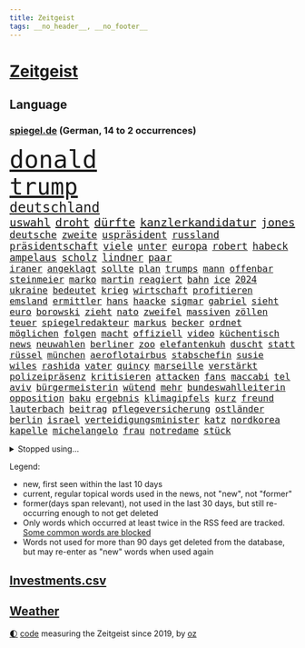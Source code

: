 ```yaml
---
title: Zeitgeist
tags: __no_header__, __no_footer__
---
```


# [Zeitgeist](https://oliz.io/zeitgeist/)

## Language

<h3><a href="https://www.spiegel.de" target="_blank">spiegel.de</a> (German, 14 to 2 occurrences)</h3>
<p style="font-family:monospace">
<span style="font-size:32pt"><a href="news_links.html#donald" class="current">donald</a></span>
<br>
<span style="font-size:30pt"><a href="news_links.html#trump" class="current">trump</a></span>
<br>
<span style="font-size:18pt"><a href="news_links.html#deutschland" class="current">deutschland</a></span>
<br>
<span style="font-size:15pt"><a href="news_links.html#uswahl" class="current">uswahl</a></span>
<span style="font-size:15pt"><a href="news_links.html#droht" class="current">droht</a></span>
<span style="font-size:15pt"><a href="news_links.html#dürfte" class="current">dürfte</a></span>
<span style="font-size:15pt"><a href="news_links.html#kanzlerkandidatur" class="current">kanzlerkandidatur</a></span>
<span style="font-size:15pt"><a href="news_links.html#jones" class="current">jones</a></span>
<br>
<span style="font-size:13pt"><a href="news_links.html#deutsche" class="current">deutsche</a></span>
<span style="font-size:13pt"><a href="news_links.html#zweite" class="current">zweite</a></span>
<span style="font-size:13pt"><a href="news_links.html#uspräsident" class="current">uspräsident</a></span>
<span style="font-size:13pt"><a href="news_links.html#russland" class="current">russland</a></span>
<span style="font-size:13pt"><a href="news_links.html#präsidentschaft" class="current">präsidentschaft</a></span>
<span style="font-size:13pt"><a href="news_links.html#viele" class="current">viele</a></span>
<span style="font-size:13pt"><a href="news_links.html#unter" class="current">unter</a></span>
<span style="font-size:13pt"><a href="news_links.html#europa" class="current">europa</a></span>
<span style="font-size:13pt"><a href="news_links.html#robert" class="current">robert</a></span>
<span style="font-size:13pt"><a href="news_links.html#habeck" class="current">habeck</a></span>
<span style="font-size:13pt"><a href="news_links.html#ampelaus" class="new">ampelaus</a></span>
<span style="font-size:13pt"><a href="news_links.html#scholz" class="current">scholz</a></span>
<span style="font-size:13pt"><a href="news_links.html#lindner" class="current">lindner</a></span>
<span style="font-size:13pt"><a href="news_links.html#paar" class="current">paar</a></span>
<br>
<span style="font-size:12pt"><a href="news_links.html#iraner" class="current">iraner</a></span>
<span style="font-size:12pt"><a href="news_links.html#angeklagt" class="current">angeklagt</a></span>
<span style="font-size:12pt"><a href="news_links.html#sollte" class="current">sollte</a></span>
<span style="font-size:12pt"><a href="news_links.html#plan" class="current">plan</a></span>
<span style="font-size:12pt"><a href="news_links.html#trumps" class="current">trumps</a></span>
<span style="font-size:12pt"><a href="news_links.html#mann" class="current">mann</a></span>
<span style="font-size:12pt"><a href="news_links.html#offenbar" class="current">offenbar</a></span>
<span style="font-size:12pt"><a href="news_links.html#steinmeier" class="current">steinmeier</a></span>
<span style="font-size:12pt"><a href="news_links.html#marko" class="new">marko</a></span>
<span style="font-size:12pt"><a href="news_links.html#martin" class="current">martin</a></span>
<span style="font-size:12pt"><a href="news_links.html#reagiert" class="current">reagiert</a></span>
<span style="font-size:12pt"><a href="news_links.html#bahn" class="current">bahn</a></span>
<span style="font-size:12pt"><a href="news_links.html#ice" class="current">ice</a></span>
<span style="font-size:12pt"><a href="news_links.html#2024" class="current">2024</a></span>
<span style="font-size:12pt"><a href="news_links.html#ukraine" class="current">ukraine</a></span>
<span style="font-size:12pt"><a href="news_links.html#bedeutet" class="current">bedeutet</a></span>
<span style="font-size:12pt"><a href="news_links.html#krieg" class="current">krieg</a></span>
<span style="font-size:12pt"><a href="news_links.html#wirtschaft" class="current">wirtschaft</a></span>
<span style="font-size:12pt"><a href="news_links.html#profitieren" class="current">profitieren</a></span>
<span style="font-size:12pt"><a href="news_links.html#emsland" class="new">emsland</a></span>
<span style="font-size:12pt"><a href="news_links.html#ermittler" class="current">ermittler</a></span>
<span style="font-size:12pt"><a href="news_links.html#hans" class="current">hans</a></span>
<span style="font-size:12pt"><a href="news_links.html#haacke" class="new">haacke</a></span>
<span style="font-size:12pt"><a href="news_links.html#sigmar" class="current">sigmar</a></span>
<span style="font-size:12pt"><a href="news_links.html#gabriel" class="current">gabriel</a></span>
<span style="font-size:12pt"><a href="news_links.html#sieht" class="current">sieht</a></span>
<span style="font-size:12pt"><a href="news_links.html#euro" class="current">euro</a></span>
<span style="font-size:12pt"><a href="news_links.html#borowski" class="new">borowski</a></span>
<span style="font-size:12pt"><a href="news_links.html#zieht" class="current">zieht</a></span>
<span style="font-size:12pt"><a href="news_links.html#nato" class="current">nato</a></span>
<span style="font-size:12pt"><a href="news_links.html#zweifel" class="current">zweifel</a></span>
<span style="font-size:12pt"><a href="news_links.html#massiven" class="current">massiven</a></span>
<span style="font-size:12pt"><a href="news_links.html#zöllen" class="current">zöllen</a></span>
<span style="font-size:12pt"><a href="news_links.html#teuer" class="current">teuer</a></span>
<span style="font-size:12pt"><a href="news_links.html#spiegelredakteur" class="current">spiegelredakteur</a></span>
<span style="font-size:12pt"><a href="news_links.html#markus" class="current">markus</a></span>
<span style="font-size:12pt"><a href="news_links.html#becker" class="current">becker</a></span>
<span style="font-size:12pt"><a href="news_links.html#ordnet" class="current">ordnet</a></span>
<span style="font-size:12pt"><a href="news_links.html#möglichen" class="current">möglichen</a></span>
<span style="font-size:12pt"><a href="news_links.html#folgen" class="current">folgen</a></span>
<span style="font-size:12pt"><a href="news_links.html#macht" class="current">macht</a></span>
<span style="font-size:12pt"><a href="news_links.html#offiziell" class="current">offiziell</a></span>
<span style="font-size:12pt"><a href="news_links.html#video" class="current">video</a></span>
<span style="font-size:12pt"><a href="news_links.html#küchentisch" class="new">küchentisch</a></span>
<span style="font-size:12pt"><a href="news_links.html#news" class="current">news</a></span>
<span style="font-size:12pt"><a href="news_links.html#neuwahlen" class="current">neuwahlen</a></span>
<span style="font-size:12pt"><a href="news_links.html#berliner" class="current">berliner</a></span>
<span style="font-size:12pt"><a href="news_links.html#zoo" class="current">zoo</a></span>
<span style="font-size:12pt"><a href="news_links.html#elefantenkuh" class="new">elefantenkuh</a></span>
<span style="font-size:12pt"><a href="news_links.html#duscht" class="new">duscht</a></span>
<span style="font-size:12pt"><a href="news_links.html#statt" class="current">statt</a></span>
<span style="font-size:12pt"><a href="news_links.html#rüssel" class="new">rüssel</a></span>
<span style="font-size:12pt"><a href="news_links.html#münchen" class="current">münchen</a></span>
<span style="font-size:12pt"><a href="news_links.html#aeroflotairbus" class="new">aeroflotairbus</a></span>
<span style="font-size:12pt"><a href="news_links.html#stabschefin" class="current">stabschefin</a></span>
<span style="font-size:12pt"><a href="news_links.html#susie" class="new">susie</a></span>
<span style="font-size:12pt"><a href="news_links.html#wiles" class="new">wiles</a></span>
<span style="font-size:12pt"><a href="news_links.html#rashida" class="new">rashida</a></span>
<span style="font-size:12pt"><a href="news_links.html#vater" class="current">vater</a></span>
<span style="font-size:12pt"><a href="news_links.html#quincy" class="new">quincy</a></span>
<span style="font-size:12pt"><a href="news_links.html#marseille" class="current">marseille</a></span>
<span style="font-size:12pt"><a href="news_links.html#verstärkt" class="current">verstärkt</a></span>
<span style="font-size:12pt"><a href="news_links.html#polizeipräsenz" class="new">polizeipräsenz</a></span>
<span style="font-size:12pt"><a href="news_links.html#kritisieren" class="current">kritisieren</a></span>
<span style="font-size:12pt"><a href="news_links.html#attacken" class="current">attacken</a></span>
<span style="font-size:12pt"><a href="news_links.html#fans" class="current">fans</a></span>
<span style="font-size:12pt"><a href="news_links.html#maccabi" class="new">maccabi</a></span>
<span style="font-size:12pt"><a href="news_links.html#tel" class="current">tel</a></span>
<span style="font-size:12pt"><a href="news_links.html#aviv" class="current">aviv</a></span>
<span style="font-size:12pt"><a href="news_links.html#bürgermeisterin" class="new">bürgermeisterin</a></span>
<span style="font-size:12pt"><a href="news_links.html#wütend" class="current">wütend</a></span>
<span style="font-size:12pt"><a href="news_links.html#mehr" class="current">mehr</a></span>
<span style="font-size:12pt"><a href="news_links.html#bundeswahlleiterin" class="new">bundeswahlleiterin</a></span>
<span style="font-size:12pt"><a href="news_links.html#opposition" class="current">opposition</a></span>
<span style="font-size:12pt"><a href="news_links.html#baku" class="current">baku</a></span>
<span style="font-size:12pt"><a href="news_links.html#ergebnis" class="current">ergebnis</a></span>
<span style="font-size:12pt"><a href="news_links.html#klimagipfels" class="new">klimagipfels</a></span>
<span style="font-size:12pt"><a href="news_links.html#kurz" class="current">kurz</a></span>
<span style="font-size:12pt"><a href="news_links.html#freund" class="current">freund</a></span>
<span style="font-size:12pt"><a href="news_links.html#lauterbach" class="current">lauterbach</a></span>
<span style="font-size:12pt"><a href="news_links.html#beitrag" class="current">beitrag</a></span>
<span style="font-size:12pt"><a href="news_links.html#pflegeversicherung" class="current">pflegeversicherung</a></span>
<span style="font-size:12pt"><a href="news_links.html#ostländer" class="new">ostländer</a></span>
<span style="font-size:12pt"><a href="news_links.html#berlin" class="current">berlin</a></span>
<span style="font-size:12pt"><a href="news_links.html#israel" class="current">israel</a></span>
<span style="font-size:12pt"><a href="news_links.html#verteidigungsminister" class="current">verteidigungsminister</a></span>
<span style="font-size:12pt"><a href="news_links.html#katz" class="current">katz</a></span>
<span style="font-size:12pt"><a href="news_links.html#nordkorea" class="current">nordkorea</a></span>
<span style="font-size:12pt"><a href="news_links.html#kapelle" class="new">kapelle</a></span>
<span style="font-size:12pt"><a href="news_links.html#michelangelo" class="new">michelangelo</a></span>
<span style="font-size:12pt"><a href="news_links.html#frau" class="current">frau</a></span>
<span style="font-size:12pt"><a href="news_links.html#notredame" class="new">notredame</a></span>
<span style="font-size:12pt"><a href="news_links.html#stück" class="current">stück</a></span>
</p>
<details>
<summary>Stopped using...</summary>
<p class="former" style="font-size:12pt">
abgeordnete(1477) entdeckung(1477) demonstranten(1476) klaren(1476) müller(1476) rassistisch(1476) versuchten(1476) wünschen(1476) digitalisierung(1475) geschlagen(1475) gäste(1475) wichtigste(1475) solidarität(1474) tobt(1474) verschiebt(1474) also(1473) keller(1473) prüfung(1473) weitgehend(1473) and(1472) aufgerufen(1472) bedenken(1472) bundesweit(1472) erneute(1472) guter(1472) bestimmt(1471) botschaften(1471) coronakrise(1471) erlassen(1470) großteil(1470) kohle(1470) rheinlandpfalz(1470) zuständige(1470) problemen(1469) stattfinden(1469) strand(1469) dramatisch(1468) erzielt(1468) höher(1468) rand(1468) unmut(1468) hintergrund(1467) lügen(1467) schien(1467) verhindert(1467) bauen(1466) leitet(1466) springt(1466) veranstalter(1466) 33(1465) ermittlern(1465) gegangen(1465) manuel(1465) runde(1465) stammt(1465) still(1465) außer(1464) debatten(1464) hertha(1464) verbindet(1464) 32(1463) abgehört(1463) premiere(1463) beginnen(1462) hölle(1462) rollen(1462) glücklich(1461) tausenden(1461) torhüter(1461) verkaufen(1461) trennung(1460) treten(1459) distanz(1458) auftrag(1457) störung(1457) nah(1455) pkw(1455) enge(1454) mieten(1454) norwegen(1454) vorgaben(1454) tiefen(1453) spitzenreiter(1452) schießen(1449) öffentliche(1449) umgeht(1448) landet(1446) wem(1444) favorit(1443) wachsen(1436) zeigten(1436) einkommen(1432) überfordert(1428) palästinenser(1423) verdoppelt(1421) schadensersatz(1406) niederländer(1367) westliche(1365) lehrerin(1352) übrig(1286) fußballnationalmannschaft(1270) jahresende(1235) drohende(1234) zerstörte(1213) insbesondere(1194) befürwortet(1164) erkrankte(1162) jahrzehnt(1157) realität(1148) king(1144) hoffenheim(1142) fifa(1140) verbündeten(1139) gehälter(1135) gesetzentwurf(1124) straftaten(1116) rauswurf(1108) ruhestand(1105) ampelparteien(1084) militärischen(1069) akw(1059) kiews(1056) verabschieden(1048) ärztin(1048) propaganda(1029) genehmigt(1025) krim(1021) spaltung(1005) flughäfen(982) betreibt(980) versagen(972) gestärkt(965) terror(961) beben(938) nationalelf(933) messerattacke(932) 48(927) großmutter(912) umstände(908) harter(894) unterliegt(894) westjordanland(894) unterlag(893) weltverband(885) suchte(882) verklagen(881) sinne(877) galten(862) älter(854) finde(853) geste(842) stören(832) notruf(811) raten(802) 63(793) begrenzen(793) talkshow(778) feierten(769) vaters(759) fliegt(754) angreifen(753) sauber(747) staatsanwalt(747) großeinsatz(739) rückstand(734) carter(731) beantragen(721) äußerung(718) staates(703) jüdische(696) airbus(690) anscheinend(690) auflaufen(680) verschafft(680) muster(679) hinnehmen(676) day(658) ansicht(657) kongo(656) perspektive(652) miete(645) zwingt(643) initiative(640) fahrbahn(638) islamistischen(638) verdächtigt(638) berge(632) niederländischen(630) kleinere(625) vermeintliche(620) brauche(614) 2007(610) alonso(610) 51(609) statistischen(586) optionen(585) fließen(584) geschehen(582) handelte(582) denkmal(578) genaue(576) wohnen(574) betrunkener(567) gründung(567) arten(563) fußballverband(557) durchgesetzt(552) gemälde(552) forscherin(543) getrieben(541) katrin(535) schief(526) protestierten(524) fossile(523) landtagswahlen(521) kopenhagen(509) einbestellt(505) wirtschaftlich(505) website(502) moschee(497) ralf(493) überlegen(486) langjährigen(485) lebend(483) fußballem(480) selben(480) weisen(476) ärmelkanal(476) pass(475) flieger(473) arbeitslosen(465) aufgrund(465) eauto(461) mutmaßliches(460) palästinensische(457) nächster(452) wmtitel(450) häfen(449) entstand(446) kindesmissbrauch(445) netanyahus(441) torwart(441) innere(437) digitalen(432) prägen(429) xabi(429) anzeige(426) amerikanischen(424) flüsse(422) alaska(421) momente(420) verfolgung(419) leinwand(417) wohnviertel(416) umgehend(414) trinken(413) gewechselt(410) heutigen(410) vorzugehen(409) harald(408) weitet(404) rotes(401) sicherheitslage(401) update(397) 76(396) gearbeitet(393) berüchtigte(392) isst(392) verliebt(391) sanitäter(388) entertainment(386) horst(385) demos(381) zusammengestoßen(381) 22jährige(380) veröffentlichung(379) 85(378) bahnsteig(378) vierjährige(378) kritischen(374) wiedervereinigung(366) angegangen(365) hamasangriff(365) betonte(363) terrororganisation(362) angeschlagen(359) 1990(357) flugverkehr(355) generalstaatsanwaltschaft(355) nouripour(354) omid(354) jüdinnen(352) mentale(350) schlaf(348) abfall(347) usschauspieler(347) finanzministerium(345) kulturszene(343) friedlich(339) hamasmassaker(339) bundeskartellamt(334) beendete(333) vollständige(331) geschenkt(330) anstehenden(329) psychologe(328) chan(325) ließe(325) bundestagswahl(323) demnächst(319) junis(319) beklagen(318) ausgleich(317) taugt(316) oscarpreisträgerin(313) wahre(313) erinnerung(307) hits(304) ostdeutsche(302) bahnen(301) vorsitz(300) inspirieren(299) huthis(298) to(298) übernommen(295) kinderpornografie(291) bunker(290) abermals(288) rutscht(287) ordentlich(285) taipeh(284) format(281) badenwürttembergischen(278) minus(276) schritten(276) musikerin(273) zählte(273) sony(271) boykottiert(270) haag(268) anwesend(266) girls(264) nachholbedarf(264) original(263) anmelden(261) vergewaltigungen(261) besetztes(259) gefühle(258) nationalsozialismus(256) stellvertreter(255) populisten(251) innerlich(250) präsidentschaftskandidat(250) auslösen(249) hing(249) solches(249) fahndet(248) lösten(245) klettern(242) jahrestag(240) glimpflich(239) regionalzug(237) pferde(235) verlorene(235) ewigkeit(234) rihanna(234) north(233) seltsamen(233) sitze(232) urteilte(232) agenda(231) spitzen(231) bildschirm(230) gewalttat(230) blutbad(229) datenschützer(229) stewart(229) 1982(227) rheinmetall(226) beruflich(225) bundesland(225) operationen(222) kippte(221) philosophie(221) durchhalten(219) langweilig(216) westdeutschland(215) dürfe(214) tvduell(213) flugabwehrsysteme(212) taxis(212) halbzeit(211) pogačar(211) tadej(211) kriegsführung(210) laufende(209) überfahrt(209) bundesstaaten(208) matchwinner(206) parlaments(205) riskante(205) space(205) afdabgeordneter(204) grundlegende(204) israelgazakonflikt(204) bekannter(203) dominierte(203) hetzt(203) hirnforschung(203) royals(201) titanic(199) augenhöhe(198) faktencheck(198) getreten(198) fünfjähriger(197) gartenkolumne(196) wurm(196) chronik(195) objekt(195) einheimische(194) milliardäre(194) rüstungskonzern(193) denkbar(192) bürgerkrieg(191) techniken(191) 44(189) blue(188) vorfahren(188) zivilgesellschaft(188) prägt(187) relativ(187) jahrhunderts(183) hunderttausenden(181) wahlheimat(181) ablauf(180) angelegte(180) diplomatischen(180) sticht(180) dschihadisten(179) regelung(178) spioniert(178) kontrollen(177) rapstar(175) krah(173) nachspiel(173) opas(173) parkplatz(173) stephen(173) verlaufen(173) jessica(172) nehammer(172) attentats(171) gekippt(171) laufender(169) övp(169) abgeschaltet(168) angeschlagenen(168) rechtsstreit(168) eurozone(167) jubelten(167) begrenzten(166) champagner(166) capri(165) klo(164) vermitteln(164) dänische(163) wahlrecht(163) magischen(162) verleumdung(162) lebenserwartung(161) flop(160) mitgefühl(160) reiz(160) schwamm(160) spitzenkandidatin(160) 21jährige(159) anreise(159) ausbreitung(159) blutigen(159) enkel(159) erprobung(158) beachtliche(157) genauen(157) hervorgebracht(157) raumschiff(157) entzündet(156) brutalen(155) europäisches(155) unbekanntes(155) s(154) schütze(154) südamerika(154) ultrarechte(154) verbrenneraus(154) geist(152) absagen(151) eras(151) wichtigster(151) france(150) hilton(150) propalästinensischer(150) überschwemmte(150) blunt(149) mitstreiter(148) psychischer(148) umständen(148) schulhof(147) vorgeschichte(147) safe(146) veronika(146) jeweils(145) entwirft(144) steuereinnahmen(144) wählte(144) exmanager(142) pochen(142) bewegende(141) feuerwerkskörper(141) buchtipp(140) kollegin(140) kurswechsel(140) münchens(140) reichsbürgergruppe(140) sonja(140) herum(139) nrwinnenminister(139) streitthema(139) tourist(139) wahlplakat(139) neunzigerjahre(138) symbolischen(138) führer(137) texaner(137) laufbahn(136) blauen(135) ermordeten(134) suchten(134) cockpit(133) sportart(133) spreche(133) franken(132) halyna(132) hutchins(132) royal(132) ausgebuht(131) ceos(131) lauterbachs(131) motivierte(131) verwüstet(131) are(129) brown(129) gebissen(128) heimgesucht(128) magie(128) schenker(128) milliardenschäden(127) ohr(126) tragische(126) zuerst(126) ägyptischen(126) /(125) atem(125) behält(125) verfeindeten(125) 106(124) grünenabgeordnete(124) hakenkreuz(124) rex(124) tyrannosaurus(124) diesel(123) einzelhandel(123) interaktiven(123) rückblick(123) undenkbar(123) nostalgie(122) fahrlässig(121) parteizentrale(121) einzelheiten(120) spuckt(120) kanzlei(119) coco(118) dingen(118) schulweg(118) verreisen(117) banker(116) grüner(116) friedensgespräche(115) kümmern(115) mob(115) bände(114) erfinden(114) fachkräften(114) glaubwürdig(114) performance(114) beziehen(113) städtetrip(113) tödliches(113) wärmewende(113) eustrafzölle(112) fußballtransfers(112) geschehnisse(112) kalt(112) gewählte(111) neuartigen(111) zaun(111) bundesamts(110) geklappt(110) sang(110) usmilitär(110) anhalten(108) bestellungen(108) d(108) erfolglos(108) gezeugt(108) saubere(108) verfehlt(108) erkunden(107) fachmann(107) hauptverdächtiger(107) kremlkritiker(107) scheuen(107) gerichtet(106) indianapolis(106) 30jährige(105) hamaskommandeur(105) quadrat(105) hausmittel(104) k(104) lebten(104) rudert(104) verfassungswidrig(104) fasst(103) funktionen(103) hisbollahmiliz(103) kandidieren(103) matthäus(103) direktmandat(102) galaxie(102) geltenden(102) tirol(102) zerstörten(102) kirmes(101) oberfläche(101) tvdebatte(101) weltpremiere(101) wahrscheinlicher(100) inlandsgeheimdienst(99) zivilbevölkerung(99) flughafens(98) küren(98) treffe(98) zutiefst(98) masoud(97) neulinge(97) pezeshkian(97) tony(97) wanderung(97) bann(96) clips(96) exnationalspieler(96) engere(95) erzeugen(95) reste(95) viereinhalb(95) turnen(94) üppigen(94) coldplay(93) demiral(93) merih(93) out(93) reisenden(93) wolfsgruß(93) dänen(92) gesundes(92) kohlekraftwerk(92) verbrennungen(92) zweijähriger(92) atlantik(91) datenschützern(91) eigentliche(91) erpressung(91) gauland(91) gelbes(91) gewütet(91) probe(91) prämie(91) sicherheitsmitarbeiter(91) übersehen(91) merkt(90) niedrigere(90) weltmeisterin(90) a1(89) außenposten(89) bertelsmann(89) esa(89) geheuer(89) großauftrag(89) israelhass(89) magazins(89) zusammenhängen(89) überfiel(89) mocromafia(88) 49jährige(87) außenpolitiker(87) bahnübergang(87) oberfranken(87) rust(87) brauchte(86) messerstichen(86) willi(86) auffallend(85) handgelenk(85) höchstleistungen(85) moderat(85) moderiert(85) spurlos(85) tattoo(85) tatwaffe(85) alltagsrassismus(84) butler(84) führungswechsel(84) legitim(84) ablaufen(83) ahmed(83) beigesetzt(83) gottes(83) luftschläge(83) deckeln(82) ermordete(82) 77jährige(81) beschäftigung(81) goldmedaille(81) kinderbetreuung(81) tätig(81) unbeschrankten(81) elkw(80) freundschaften(80) rechtsextremistischen(80) ron(80) verglich(80) 1971(79) gemäßigt(79) sechzigerjahre(79) bandkollege(78) halbzeitshow(78) hügel(78) identifikation(78) interpretiert(78) 140(77) dagmar(77) gesprächs(77) hingelegt(77) kurzen(77) manzel(77) sprachrohr(77) söldnertums(77) arbeitskräften(76) einstigen(76) längerer(76) zukommen(76) berufsalltag(75) homophoben(75) pflegen(75) rechnungshofs(75) vorfahr(75) bandidos(74) body(74) metin(74) tatmotiv(74) vorstellt(74) neuköllns(73) schau(73) statistisches(73) autobombe(72) beispiellos(72) drohnenattacke(72) emailadresse(72) jahresgehalt(72) namhafte(72) orban(72) spendengelder(72) trübt(72) umfragewerte(72) ableger(71) heißluftballon(71) leistet(71) reformierte(71) sozialistische(71) stegner(71) thesen(71) zuneigung(71) zwiespalt(71) annehmen(70) bundesgericht(70) hamasterroristen(70) quere(70) racing(70) debütalbum(69) reinhold(69) uspräsidentin(69) annulliert(68) bodyshaming(68) gepflogenheiten(68) gezielte(68) präsidentschaftskandidatin(68) rechner(68) träumte(68) usautor(68) verhaltens(68) vorstände(68) brandanschläge(67) gefangenenaustausch(67) kindergruppe(67) schwinden(67) sperrt(67) status(67) wirren(67) olympiasieg(66) rügt(66) wettkämpfe(66) computerbrille(65) wahrgenommen(65) wetters(65) antiregierungsprotesten(64) ausgebildeten(64) besteigen(64) harmlose(64) spiegeldatenanalyse(64) verbrauchen(64) verpasste(64) vollzieht(64) würdigte(64) hisbollahziele(63) jackie(63) kanal(63) neffe(63) standard(63) thore(63) wegweisende(63) frontmann(62) gegenschlägen(62) seattle(62) abstürzen(61) charts(61) geschockt(61) kinofilm(61) läden(61) selbstständig(61) terrors(61) vergangen(61) verlass(61) wahlbetrug(61) anstrengung(60) asylbewerbern(60) chemnitz(60) doof(60) dschihadismus(60) militärpräsenz(60) mitreisenden(60) palästinensischer(60) querdenker(60) schlammlawinen(60) sexistisch(60) straßenschlachten(60) trümmerfeld(60) usamerikanern(60) busunfall(59) halbzeitpause(59) prangern(59) versenkt(59) verursachen(59) israelirankonflikt(58) palliativpflege(58) vorlesen(58) außereheliche(57) szenario(57) uswissenschaftler(57) vizepräsidentschaftskandidaten(57) wurf(57) zeitungsbericht(57) bränden(56) hergestellt(56) uboot(56) außerirdische(55) charisma(55) dreikampf(55) fdpfraktionschef(55) nüsse(55) präsidiums(55) unangenehmen(55) begibt(54) blinden(54) borg(54) flüchtet(54) folterstaat(54) fotograf(54) sahen(54) bilderbücher(53) gange(53) risse(53) römisches(53) cbs(52) erstattet(52) fußballweltverband(52) gewaltwelle(52) heißesten(52) dosen(51) drohten(51) fifapräsident(51) gianni(51) harren(51) infantino(51) uspräsidentschaftswahlkampf(51) vergewaltigungsvorwürfen(51) verstand(51) werbespot(51) zugespielt(51) 350000(50) bekanntgegeben(50) export(50) graffiti(50) peinliche(50) profiteure(50) romantik(50) umfassend(50) acker(49) entziehen(49) scheidenden(49) verrückter(49) 89(48) eumitgliedstaaten(48) irreguläre(48) offenbarung(48) rate(48) riskanten(48) rose(48) trügerisch(48) finanzwelt(47) gendergerechte(47) gier(47) globaler(47) simples(47) wohngeld(47) parteifreund(46) selbstbewussten(46) vertriebenen(46) wiederbelebt(46) anschlags(45) coronapolitik(45) kleinkind(45) ngos(45) expartner(44) gewisse(44) kraftwerk(44) langsamer(44) ungewissen(44) erfuhren(43) instrumentalisiert(43) neuheiten(43) systeme(43) apfelbaum(42) aufgewertet(42) notstand(42) oktoberfest(42) spieltag(42) zweites(42) erreger(41) hastig(41) kairo(41) kaution(41) nbalegende(41) repressionen(41) weltberühmten(41) zusammentun(41) anhaltend(40) berry(40) brandy(40) branntwein(40) carolin(40) katastrophen(40) landwirtschaftsminister(40) player(40) dicht(39) evg(39) felder(39) hailie(39) inneren(39) instrumentalisierung(39) tierchen(39) wiesn(39) zurücknehmen(39) podcasts(38) ulreich(38) werkzeug(38) wäsche(38) dopingsperre(37) ersann(37) marmoush(37) neustadt(37) stammtischparolen(37) vušković(37) 47jährige(36) fpöchef(36) netze(36) pferderennen(36) überfüllten(36) hamann(35) nationalratswahl(35) quadrats(35) quallen(35) spö(35) verunglückten(35) bisweilen(34) braunschweig(34) ukrainenews(34) eberl(33) finder(33) kabel(33) kleinstpartei(33) abgeschnitten(32) befunden(32) carearbeit(32) durchgewunken(32) leidtragende(32) militäreinsatz(32) vorstands(32) berichteten(31) cochefin(31) einkaufen(31) floh(31) gescheiterten(31) auslandsreise(30) beerdigung(30) diplomatie(30) garagentor(30) schwachstelle(30) shootingstar(30) storm(30) vorstellbar(30) werksschließungen(30) übertölpeln(30) eindämmen(29) elversberg(29) koalieren(29) logisch(29) nasser(29) schlüssel(29) uss(29) zweistellig(29) andrzej(28) brandattacke(28) duda(28) ehrenamt(28) erotische(28) essverhalten(28) goldmedaillen(28) kontern(28) nachgehen(28) alleine(27) beate(27) brantner(27) exprofis(27) geliebten(27) manchem(27) parlamentarische(27) priester(27) radius(27) wesentlich(27) antisemitisch(26) euagrarpolitik(26) hanau(26) infiziert(26) konzertkarten(26) niedrige(26) polizeigewerkschaft(26) sicherheitskonferenz(26) sozialpädagogin(26) anton(25) asyldebatte(25) ausschalten(25) begeisterte(25) border(25) hofreiter(25) übergibt(25) barnier(24) dauerten(24) grausame(24) horrenden(24) pc(24) philippinische(24) rocker(24) schwerverbrecher(24) schwieriges(24) cern(23) laurent(23) na(23) picasso(23) viralen(23) aston(22) coronazeit(22) hinkt(22) klimawandelleugner(22) kräftemessen(22) musikvideo(22) nachlesen(22) pelztiere(22) rockstar(22) ufer(22) unbeeindruckt(22) vorführung(22) zusammenpasst(22) ökologische(22) ehre(21) voigt(21) österreichwahl(21) aggressor(20) brennbarer(20) dsv(20) solo(20) bestand(19) erich(19) fußballwm(19) genitalverstümmelung(19) investment(19) janis(19) joplin(19) kolonialismus(19) radiosender(19) reale(19) autofahrern(18) briefwahl(18) euweit(18) gray(18) kolonialisten(18) monats(18) mossad(18) offenheit(18) sue(18) zeitz(18) bomber(17) marketing(17) minderheit(17) misere(17) pagerattacke(17) plakat(17) polizeibeamten(17) 41jähriger(16) abzuwehren(16) befrieden(16) chipfabriken(16) kolonie(16) militärgericht(16) rauchfrei(16) wohngebäude(16) 58jährige(15) dokumentierte(15) fortuna(15) christliche(14) durchquert(14) geliebt(14) strafbefehl(14) tüfteln(14) 43jährige(13) denke(13) fernsehpreis(13) gegensätze(13) ignorierte(13) landstrich(13) sally(13) volksfest(13) volkswagens(13) brett(12) country(12) ehrgeiz(12) erzbischof(12) klimaaktivistin(12) kopfgeld(12) plaudert(12) tanzt(12) tauchboot(12) detonationen(11) hisbollahchef(11) pornografie(11) sportdirektor(11) stellungen(11) zeitgeist(11)
</p>
</details>
<p>Legend:
<ul>
<li><span class="new">new</span>, first seen within the last 10 days</li>
<li><span class="current">current</span>, regular topical words used in the news, not "new", not "former"</li>
<li><span class="former">former(days span relevant)</span>, not used in the last 30 days, but still re-occurring enough to not get deleted</li>
<li>Only words which occurred at least twice in the RSS feed are tracked. <a href="language/filters.py">Some common words are blocked</a></li>
<li>Words not used for more than 90 days get deleted from the database, but may re-enter as "new" words when used again</li>
</ul>
</p>

## [Investments](investments.html)[.csv](investments.csv)

## [Weather](weather.html)

<footer>
<a href="javascript:toggleTheme()" class="nav">🌓</a>
<a href="https://github.com/ooz/zeitgeist">code</a> measuring the Zeitgeist since 2019, by <a href="https://oliz.io">oz</a>
</footer>
